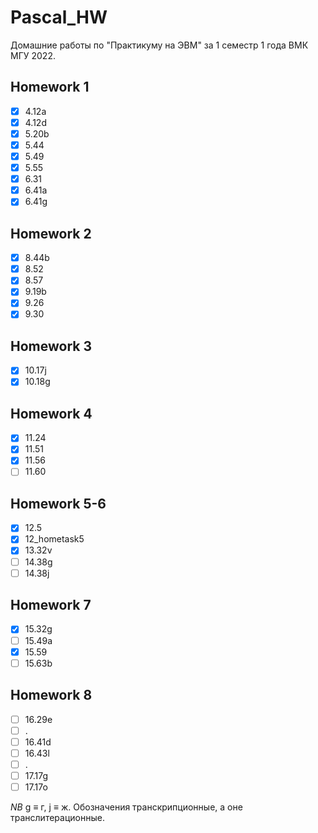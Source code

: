 # Pascal_HW
Домашние работы по "Практикуму на ЭВМ" за 1 семестр 1 года ВМК МГУ 2022.
## Homework 1
- [x] 4.12a
- [x] 4.12d
- [x] 5.20b
- [x] 5.44
- [x] 5.49
- [x] 5.55
- [x] 6.31
- [x] 6.41a
- [x] 6.41g
## Homework 2
- [x] 8.44b
- [x] 8.52
- [x] 8.57
- [x] 9.19b
- [x] 9.26
- [x] 9.30

## Homework 3
- [x] 10.17j
- [x] 10.18g

## Homework 4
- [x] 11.24
- [x] 11.51
- [x] 11.56
- [ ] 11.60

## Homework 5-6
- [x] 12.5
- [x] 12_hometask5
- [x] 13.32v
- [ ] 14.38g
- [ ] 14.38j

## Homework 7

- [x] 15.32g
- [ ] 15.49a
- [x] 15.59
- [ ] 15.63b
## Homework 8
- [ ] 16.29e
- [ ] .
- [ ] 16.41d
- [ ] 16.43l
- [ ] .
- [ ] 17.17g
- [ ] 17.17o

_NB_ g ≡ г, j ≡ ж. Обозначения транскрипционные, а оне транслитерационные.
